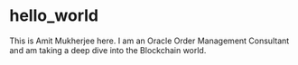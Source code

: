 # hello_world
This is Amit Mukherjee here.
I am an Oracle Order Management Consultant and am taking a deep dive into the Blockchain world.
